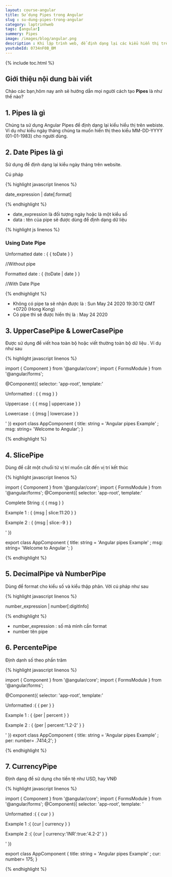 ```yaml
---
layout: course-angular
title: Sử dụng Pipes trong Angular 
slug : su-dung-pipes-trong-angular
category: laptrinhweb
tags: [angular]
summery: Pipes  
image: /images/blog/angular.png
description : Khi lập trình web, để định dạng lại các kiểu hiển thị trên website người dùng sẽ phải sử dụng đến Angular Pipes. Bài viết dưới đây sẽ giúp hiểu được Pipes trong Angular là gì? Cách sử dụng Date Pipes, UpperCasePipe và LowerCasePipe, SlicePipe, DecimalPipe và NumberPipe, PercentePipe và CurrencyPipe trong Angular. Đồng thời đưa ra các hình ảnh ví dụ minh hoạ cú pháp thực hiện cho mỗi tác vụ trên của Pipes trong Angular.
youtubeId: 0734nF0B_BM
---
```


{% include toc.html %}

## **Giới thiệu nội dung bài viết**

Chào các bạn,hôm nay anh sẽ hướng dẫn mọi người cách tạo <b>Pipes</b> là như thế nào? 

## **1. Pipes là gì**

Chúng ta sử dụng Angular Pipes để định dạng lại kiểu hiểu thị trên webiste. Ví dụ như kiểu ngày tháng chúng ta muốn hiển thị theo kiểu MM-DD-YYYY (01-01-1983) cho người dùng.


## **2. Date Pipes là gì**

Sử dụng để định dạng lại kiểu ngày tháng trên website.

Cú pháp

{% highlight javascript linenos %}

date_expression | date[:format]

{% endhighlight %} 

- date_expression là đối tượng ngày hoặc là một kiểu số
- data : tên của pipe sẽ được dùng để định dạng dữ liệu

{% highlight js linenos %}

<h3>Using Date Pipe </h3>
<p>Unformatted date : { { toDate } } </p>     //Without pipe
<p>Formatted date :  { {toDate | date } } </p>   //With Date Pipe

{% endhighlight %} 

- Không có pipe ta sẽ nhận được là : Sun May 24 2020 19:30:12 GMT +0720 (Hong Kong)
- Có pipe thì sẽ được hiển thị là : May 24 2020

## **3. UpperCasePipe & LowerCasePipe**

Được sử dụng để viết hoa toàn bộ hoặc viết thường toàn bộ dữ liệu . Ví dụ như sau

{% highlight javascript linenos %}

import { Component } from '@angular/core';
import { FormsModule } from '@angular/forms';
 
@Component({
    selector: 'app-root',
    template:'<p>Unformatted : { { msg } } </p>
              <p>Uppercase : { { msg | uppercase } } </p>
              <p>Lowercase : { {msg | lowercase } } </p>'
})
export class AppComponent
{
    title: string = 'Angular pipes Example' ;
    msg: string= 'Welcome to Angular';
}
 
{% endhighlight %} 

## **4. SlicePipe**

Dùng để cắt một chuổi từ vị trí muốn cắt đến vị trí kết thúc

{% highlight javascript linenos %}

import { Component } from '@angular/core';
import { FormsModule } from '@angular/forms';
@Component({
    selector: 'app-root',
    template:'<p>Complete String :{ { msg } } </p>
              <p>Example 1 : { {msg | slice:11:20 } } </p>
              <p>Example 2 : { {msg | slice:-9 } } </p>'
})
 
export class AppComponent
{
    title: string = 'Angular pipes Example' ;
    msg: string= 'Welcome to Angular ';
}

{% endhighlight %} 

## **5. DecimalPipe và NumberPipe**

Dùng để format cho kiểu số và kiểu thập phân. Với cú pháp như sau

{% highlight javascript linenos %}

number_expression | number[:digitInfo]

{% endhighlight %} 

- number_expression : số mà mình cần format
- number tên pipe

## **6. PercentePipe**

Định dạnh số theo phần trăm

{% highlight javascript linenos %}

import { Component } from '@angular/core';
import { FormsModule } from '@angular/forms';
 
@Component({
    selector: 'app-root',
    template:'<p>Unformatted :{ { per } } </p>
              <p>Example 1 : { {per | percent  } } </p>
              <p>Example 2 : { {per | percent:'1.2-2' } } </p>'
})
export class AppComponent
{
    title: string = 'Angular pipes Example' ;
    per: number= .7414;2';
}

{% endhighlight %} 

## **7. CurrencyPipe**

Định dạng để sử dụng cho tiền tệ như USD, hay VNĐ

{% highlight javascript linenos %}

import { Component } from '@angular/core';
import { FormsModule } from '@angular/forms';
@Component({
    selector: 'app-root',
    template: '<p>Unformatted :{ { cur } } </p>
               <p>Example 1 :{ {cur | currency } } </p>
               <p>Example 2 :{ {cur | currency:'INR':true:'4.2-2' } } </p>'
})
 
export class AppComponent
{
    title: string = 'Angular pipes Example' ;
    cur: number= 175;
}

{% endhighlight %} 

